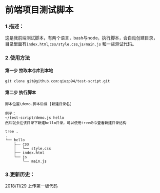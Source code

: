 # 前端项目测试脚本
### 1.描述：

这是我前端测试脚本，有两个语言，bash与node，执行脚本，会自动创建目录，目录里面有`index.html`,`css/style.css`,`js/main.js` 和一些测试代码。

### 2.使用方法
#### 第一步 拉取本仓库到本地
```
git clone git@github.com:qiuzp94/test-script.git
```

#### 第二步 执行脚本
```
脚本位置\demo.脚本后缀 [新建目录名]

例子：
~/test-script/demo.js hello
然后就会在该目录下新建hello目录，可以使用tree命令查看新建目录结构

tree .
.
└── hello
    ├── css
    │   └── style.css
    ├── index.html
    └── js
        └── main.js
```

### 3.更新历史：
2018/11/29 上传第一版代码

